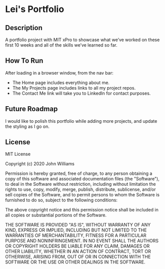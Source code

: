 # Lei's Portfolio

## Description 

A portfolio project with MIT xPro to showcase what we’ve worked on these first 10 weeks and all of the skills we’ve learned so far. 

## How To Run

After loading in a browser window, from the nav bar:
* The Home page includes everything about me.
* The My Projects page includes links to all my project repos.
* The Contact Me link will take you to LinkedIn for contact purposes. 

## Future Roadmap

I would like to polish this portfolio while adding more projects, and update the styling as I go on.

## License

MIT License

Copyright (c) 2020 John Williams

Permission is hereby granted, free of charge, to any person obtaining a copy
of this software and associated documentation files (the "Software"), to deal
in the Software without restriction, including without limitation the rights
to use, copy, modify, merge, publish, distribute, sublicense, and/or sell
copies of the Software, and to permit persons to whom the Software is
furnished to do so, subject to the following conditions:

The above copyright notice and this permission notice shall be included in all
copies or substantial portions of the Software.

THE SOFTWARE IS PROVIDED "AS IS", WITHOUT WARRANTY OF ANY KIND, EXPRESS OR
IMPLIED, INCLUDING BUT NOT LIMITED TO THE WARRANTIES OF MERCHANTABILITY,
FITNESS FOR A PARTICULAR PURPOSE AND NONINFRINGEMENT. IN NO EVENT SHALL THE
AUTHORS OR COPYRIGHT HOLDERS BE LIABLE FOR ANY CLAIM, DAMAGES OR OTHER
LIABILITY, WHETHER IN AN ACTION OF CONTRACT, TORT OR OTHERWISE, ARISING FROM,
OUT OF OR IN CONNECTION WITH THE SOFTWARE OR THE USE OR OTHER DEALINGS IN THE
SOFTWARE.
